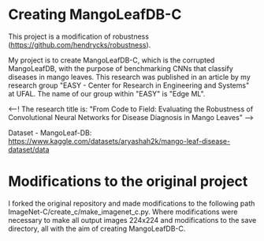 # Creating MangoLeafDB-C

This project is a modification of robustness (https://github.com/hendrycks/robustness).

My project is to create MangoLeafDB-C, which is the corrupted MangoLeafDB, with the purpose of benchmarking CNNs that classify diseases in mango leaves. This research was published in an article by my research group "EASY - Center for Research in Engineering and Systems" at UFAL. The name of our group within "EASY" is "Edge ML".

<--! The research title is: "From Code to Field: Evaluating the Robustness of Convolutional Neural Networks for Disease Diagnosis in Mango Leaves" -->

Dataset - MangoLeaf-DB: https://www.kaggle.com/datasets/aryashah2k/mango-leaf-disease-dataset/data

# Modifications to the original project
I forked the original repository and made modifications to the following path ImageNet-C/create_c/make_imagenet_c.py. Where modifications were necessary to make all output images 224x224 and modifications to the save directory, all with the aim of creating MangoLeafDB-C.
